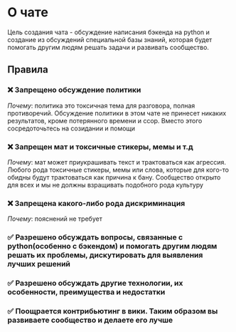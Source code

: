 # О чате
Цель создания чата - обсуждение написания бэкенда на python и создание из обсуждений специальной базы знаний, которая будет помогать другим людям решать задачи и развивать сообщество.


## Правила

### ❌ Запрещено обсуждение политики

*Почему*: политика это токсичная тема для разговора, полная противоречий. Обсуждение политики в этом чате не принесет никаких результатов, кроме потерянного времени и ссор.
Вместо этого сосредоточьтесь на созидании и помощи


### ❌ Запрещен мат и токсичные стикеры, мемы и т.д

*Почему*: мат может приукрашивать текст и трактоваться как агрессия. Любого рода токсичные стикеры, мемы или слова, которые для кого-то обидны будут трактоваться как причина к бану.
Сообщество открыто для всех и мы не должны взращивать подобного рода культуру

### ❌ Запрещена какого-либо рода дискриминация

*Почему*: пояснений не требует


### ✅ Разрешено обсуждать вопросы, связанные с python(особенно с бэкендом) и помогать другим людям решать их проблемы, дискутировать для выявления лучших решений

### ✅ Разрешено обсуждать другие технологии, их особенности, преимущества и недостатки

### ✅ Поощрается контрибьютинг в вики. Таким образом вы развиваете сообщество и делаете его лучше

